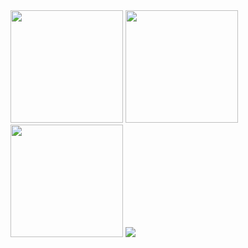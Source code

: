 <div>
  
  <img height="180em" src="https://github-readme-stats.vercel.app/api?username=v1ctorvinicius&show_icons=true&theme=synthwave&include_all_commits=true&count_private=true"/>
  <img height="180em" src="https://github-readme-stats.vercel.app/api/top-langs/?username=v1ctorvinicius&layout=compact&langs_count=16&theme=dark"/>
  <img height="180em" src="https://c.tenor.com/N5eQ2S5LUUEAAAAC/do-the-evolution-pearl-jam.gif"/>
  <img src="https://skillicons.dev/icons?i=java,spring,ts,vue,postgres,gitlab&perline=2&theme=light" />
  
</div>
